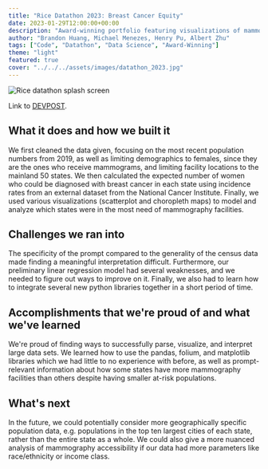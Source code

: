 ```yaml
---
title: "Rice Datathon 2023: Breast Cancer Equity"
date: 2023-01-29T12:00:00+00:00
description: "Award-winning portfolio featuring visualizations of mammography facilities in the US"
author: "Brandon Huang, Michael Menezes, Henry Pu, Albert Zhu"
tags: ["Code", "Datathon", "Data Science", "Award-Winning"]
theme: "light"
featured: true
cover: "../../../assets/images/datathon_2023.jpg"
---
```

![Rice datathon splash screen](/assets/images/datathon_2023.jpg)

Link to [DEVPOST](https://devpost.com/software/choropleth-maps-of-cancer-density-per-hospital-in-each-state).

## What it does and how we built it

We first cleaned the data given, focusing on the most recent population numbers from 2019, as well as limiting demographics to females, since they are the ones who receive mammograms, and limiting facility locations to the mainland 50 states. We then calculated the expected number of women who could be diagnosed with breast cancer in each state using incidence rates from an external dataset from the National Cancer Institute. Finally, we used various visualizations (scatterplot and choropleth maps) to model and analyze which states were in the most need of mammography facilities.

## Challenges we ran into

The specificity of the prompt compared to the generality of the census data made finding a meaningful interpretation difficult. Furthermore, our preliminary linear regression model had several weaknesses, and we needed to figure out ways to improve on it. Finally, we also had to learn how to integrate several new python libraries together in a short period of time.

## Accomplishments that we're proud of and what we've learned

We're proud of finding ways to successfully parse, visualize, and interpret large data sets. We learned how to use the pandas, folium, and matplotlib libraries which we had little to no experience with before, as well as prompt-relevant information about how some states have more mammography facilities than others despite having smaller at-risk populations.

## What's next

In the future, we could potentially consider more geographically specific population data, e.g. populations in the top ten largest cities of each state, rather than the entire state as a whole. We could also give a more nuanced analysis of mammography accessibility if our data had more parameters like race/ethnicity or income class.